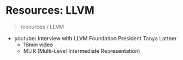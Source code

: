 # Resources: LLVM

> resources / LLVM

- youtube: Interview with LLVM Foundation President Tanya Lattner
  - 16min video
  - MLIR (Multi-Level Intermediate Representation)